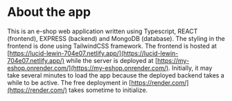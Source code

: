 # About the app

This is an e-shop web application written using Typescript, REACT (frontend), EXPRESS (backend) and MongoDB (database). The styling in the frontend is done using TailwindCSS framework. The frontend is hosted at [https://lucid-lewin-704e07.netlify.app/](https://lucid-lewin-704e07.netlify.app/) while the server is deployed at [https://my-eshop.onrender.com/](https://my-eshop.onrender.com/). Initially, it may take several minutes to load the app because the deployed backend takes a while to be active. The free deployment in [https://render.com/](https://render.com/) takes sometime to initialize.
